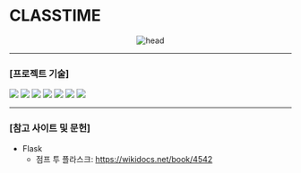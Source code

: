 <h1>CLASSTIME</h1>

<div align="center"><img src="https://capsule-render.vercel.app/api?type=soft&color=auto&height=150&section=header&text=ClassTime&fontSize=70&animation=twinkling" alt="head"/></div>

<hr/>

<div>
    <h3>[프로젝트 기술]</h3>
    <img src="https://img.shields.io/badge/HTML-E34F26?style=flat-square&logo=HTML5&logoColor=white"/>
    <img src="https://img.shields.io/badge/CSS-1572B6?style=flat-square&logo=CSS3&logoColor=white"/>
    <img src="https://img.shields.io/badge/JavaScript-F7DF1E?style=flat-square&logo=JavaScript&logoColor=white"/>
    <img src="https://img.shields.io/badge/Flask-000000?style=flat-square&logo=Flask&logoColor=white"/>
    <img src="https://img.shields.io/badge/MySQL-4479A1?style=flat-square&logo=MySQL&logoColor=white"/>
    <img src="https://img.shields.io/badge/Docker-2496ED?style=flat-square&logo=Docker&logoColor=white"/>
    <img src="https://img.shields.io/badge/Azure-0078D4?style=flat-square&logo=MicrosoftAzure&logoColor=white"/>
</div>

<hr/>

<div>
<h3>[참고 사이트 및 문헌]</h3>

- Flask
    - 점프 투 플라스크: https://wikidocs.net/book/4542
</div>

